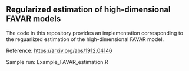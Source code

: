 ## Regularized estimation of high-dimensional FAVAR models

The code in this repository provides an implementation corresponding to the reguarlized estimation of the high-dimensional FAVAR model.

Reference: https://arxiv.org/abs/1912.04146

Sample run: Example_FAVAR_estimation.R
